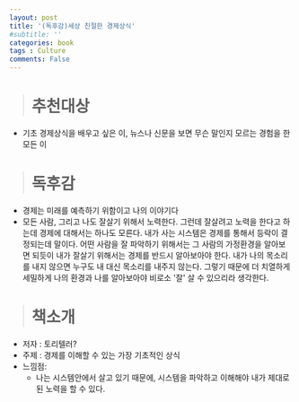 ```yaml
---
layout: post
title: '(독후감)세상 친절한 경제상식'
#subtitle: ''
categories: book
tags : Culture
comments: False
---
```



># 추천대상  

- 기초 경제상식을 배우고 싶은 이, 뉴스나 신문을 보면 무슨 말인지 모르는 경험을 한 모든 이 

># 독후감 
 
- 경제는 미래를 예측하기 위함이고 나의 이야기다
- 모든 사람, 그리고 나도 잘살기 위해서 노력한다. 그런데 잘살려고 노력을 한다고 하는데 경제에 대해서는 하나도 모른다. 내가 사는 시스템은 
  경제를 통해서 등락이 결정되는데 말이다. 어떤 사람을 잘 파악하기 위해서는 그 사람의 가정환경을 알아보면 되듯이 내가 잘살기 위해서는 경제를 
  반드시 알아보아야 한다. 내가 나의 목소리를 내지 않으면 누구도 내 대신 목소리를 내주지 않는다. 그렇기 때문에 더 치열하게 세밀하게 나의 환경과 
  나를 알아보아야 비로소 '잘' 살 수 있으리라 생각한다.
   
  
># 책소개
  
- 저자 : 토리텔러?
- 주제 : 경제를 이해할 수 있는 가장 기초적인 상식
- 느낌점:
    - 나는 시스템안에서 살고 있기 때문에, 시스템을 파악하고 이해해야 내가 제대로 된 노력을 할 수 있다.
    





	